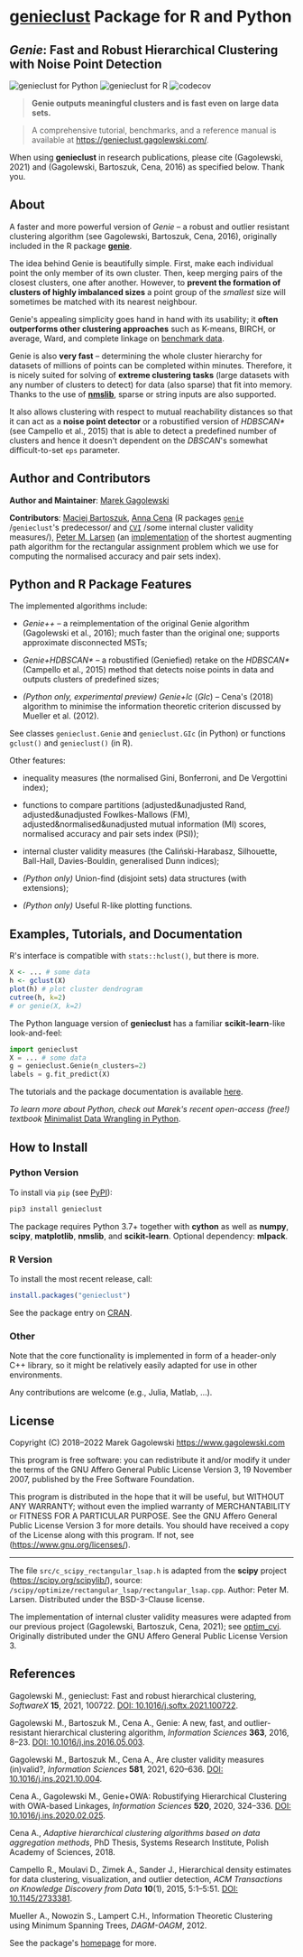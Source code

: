 # [**genieclust**](https://genieclust.gagolewski.com/) Package for R and Python

## *Genie*: Fast and Robust Hierarchical Clustering with Noise Point Detection


![genieclust for Python](https://github.com/gagolews/genieclust/workflows/genieclust%20for%20Python/badge.svg)
![genieclust for R](https://github.com/gagolews/genieclust/workflows/genieclust%20for%20R/badge.svg)
![codecov](https://codecov.io/gh/gagolews/genieclust/branch/master/graph/badge.svg)


> **Genie outputs meaningful clusters and is fast even on large data sets.**

> A comprehensive tutorial, benchmarks, and a reference manual is available
at <https://genieclust.gagolewski.com/>.

When using **genieclust** in research publications, please
cite (Gagolewski, 2021) and (Gagolewski, Bartoszuk, Cena, 2016)
as specified below. Thank you.


## About

A faster and more powerful version of *Genie* – a robust and outlier
resistant clustering algorithm (see Gagolewski, Bartoszuk, Cena, 2016),
originally included in the R package
[**genie**](https://CRAN.R-project.org/package=genie).

The idea behind Genie is beautifully simple. First, make each individual
point the only member of its own cluster. Then, keep merging pairs
of the closest clusters, one after another. However, to **prevent
the formation of clusters of highly imbalanced sizes** a point group of
the *smallest* size will sometimes be matched with its nearest neighbour.

Genie's appealing simplicity goes hand in hand with its usability;
it **often outperforms other clustering approaches**
such as K-means, BIRCH, or average, Ward, and complete linkage
on [benchmark data](https://github.com/gagolews/clustering_benchmarks_v1/).

Genie is also **very fast** – determining the whole cluster hierarchy
for datasets of millions of points can be completed within minutes.
Therefore, it is nicely suited for solving of **extreme clustering tasks**
(large datasets with any number of clusters to detect) for data (also sparse)
that fit into memory. Thanks to the use of
[**nmslib**](https://github.com/nmslib/nmslib), sparse or string inputs are also supported.

It also allows clustering with respect to mutual reachability distances
so that it can act as a **noise point detector** or a
robustified version of *HDBSCAN\**  (see Campello et al., 2015)
that is able to detect a predefined
number of clusters and hence it doesn't dependent on the *DBSCAN*'s somewhat
difficult-to-set `eps` parameter.



## Author and Contributors

**Author and Maintainer**: [Marek Gagolewski](https://www.gagolewski.com)

**Contributors**:
[Maciej Bartoszuk](http://bartoszuk.rexamine.com),
[Anna Cena](https://cena.rexamine.com) (R packages
[`genie`](https://CRAN.R-project.org/package=genie) /`genieclust`'s predecessor/
and [`CVI`](https://github.com/gagolews/optim_cvi) /some internal cluster validity measures/),
[Peter M. Larsen](https://github.com/pmla/)
(an [implementation](https://github.com/scipy/scipy/blob/main/scipy/optimize/rectangular_lsap/rectangular_lsap.cpp)
of the shortest augmenting path algorithm for the rectangular assignment problem
which we use for computing the normalised accuracy and pair sets index).


## Python and R Package Features

The implemented algorithms include:

-  *Genie++* – a reimplementation of the original Genie algorithm
   (Gagolewski et al., 2016);
   much faster than the original one; supports approximate disconnected MSTs;

-  *Genie+HDBSCAN\** – a robustified (Geniefied) retake on the *HDBSCAN\**
   (Campello et al., 2015) method that detects noise points in data and
   outputs clusters of predefined sizes;

-  *(Python only, experimental preview)* *Genie+Ic* (*GIc*) – Cena's (2018)
   algorithm to minimise the information theoretic criterion discussed
   by Mueller et al. (2012).

See classes `genieclust.Genie` and `genieclust.GIc` (in Python) or
functions `gclust()` and `genieclust()` (in R).


Other features:

-  inequality measures (the normalised Gini, Bonferroni,
   and De Vergottini index);

-  functions to compare partitions (adjusted&unadjusted Rand,
   adjusted&unadjusted Fowlkes-Mallows (FM),
   adjusted&normalised&unadjusted mutual information (MI) scores,
   normalised accuracy and pair sets index (PSI));

-  internal cluster validity measures (the Caliński-Harabasz,
   Silhouette, Ball-Hall, Davies-Bouldin, generalised Dunn indices);

-  *(Python only)* Union-find (disjoint sets) data structures (with
   extensions);

-  *(Python only)* Useful R-like plotting functions.




## Examples, Tutorials, and Documentation

R's interface is compatible with `stats::hclust()`, but there is more.

```r
X <- ... # some data
h <- gclust(X)
plot(h) # plot cluster dendrogram
cutree(h, k=2)
# or genie(X, k=2)
```

The Python language version of **genieclust** has a familiar
**scikit-learn**-like look-and-feel:

```python
import genieclust
X = ... # some data
g = genieclust.Genie(n_clusters=2)
labels = g.fit_predict(X)
```

The tutorials and the package documentation is available
[here](https://genieclust.gagolewski.com/).

*To learn more about Python, check out Marek's recent open-access (free!) textbook*
[Minimalist Data Wrangling in Python](https://datawranglingpy.gagolewski.com/).


## How to Install


### Python Version



To install via `pip` (see [PyPI](https://pypi.org/project/genieclust/)):

```bash
pip3 install genieclust
```

The package requires Python 3.7+ together with **cython** as well as
**numpy**, **scipy**, **matplotlib**, **nmslib**, and **scikit-learn**.
Optional dependency: **mlpack**.







### R Version


To install the most recent release, call:

```r
install.packages("genieclust")
```

See the package entry on
[CRAN](https://CRAN.R-project.org/package=genieclust).




### Other


Note that the core functionality is implemented in form of a header-only
C++ library, so it might be relatively easily adapted for use in
other environments.

Any contributions are welcome (e.g., Julia, Matlab, ...).


## License

Copyright (C) 2018–2022 Marek Gagolewski <https://www.gagolewski.com>

This program is free software: you can redistribute it and/or modify it
under the terms of the GNU Affero General Public License Version 3, 19
November 2007, published by the Free Software Foundation.

This program is distributed in the hope that it will be useful, but
WITHOUT ANY WARRANTY; without even the implied warranty of
MERCHANTABILITY or FITNESS FOR A PARTICULAR PURPOSE. See the GNU Affero
General Public License Version 3 for more details. You should have
received a copy of the License along with this program. If not, see
(https://www.gnu.org/licenses/).

--------------

The file `src/c_scipy_rectangular_lsap.h` is adapted from the
**scipy** project (https://scipy.org/scipylib/), source:
`/scipy/optimize/rectangular_lsap/rectangular_lsap.cpp`.
Author: Peter M. Larsen. Distributed under the BSD-3-Clause license.

The implementation of internal cluster validity measures
were adapted from our previous project (Gagolewski, Bartoszuk, Cena, 2021);
see [optim_cvi](https://github.com/gagolews/optim_cvi).
Originally distributed under the GNU Affero General Public License Version 3.


## References

Gagolewski M., genieclust: Fast and robust hierarchical clustering,
*SoftwareX* **15**, 2021, 100722.
[DOI: 10.1016/j.softx.2021.100722](https://dx.doi.org/10.1016/j.softx.2021.100722).

Gagolewski M., Bartoszuk M., Cena A., Genie: A new, fast, and
outlier-resistant hierarchical clustering algorithm, *Information
Sciences* **363**, 2016, 8–23.
[DOI: 10.1016/j.ins.2016.05.003](https://dx.doi.org/10.1016/j.ins.2016.05.003).

Gagolewski M., Bartoszuk M., Cena A., Are cluster validity measures (in)valid?,
*Information Sciences* **581**, 2021, 620–636.
[DOI: 10.1016/j.ins.2021.10.004](https://dx.doi.org/10.1016/j.ins.2021.10.004).

Cena A., Gagolewski M., Genie+OWA: Robustifying Hierarchical Clustering
with OWA-based Linkages, *Information Sciences* **520**, 2020, 324–336.
[DOI: 10.1016/j.ins.2020.02.025](https://dx.doi.org/10.1016/j.ins.2020.02.025).

Cena A., *Adaptive hierarchical clustering algorithms based on data
aggregation methods*, PhD Thesis, Systems Research Institute, Polish
Academy of Sciences, 2018.

Campello R., Moulavi D., Zimek A., Sander J., Hierarchical density
estimates for data clustering, visualization, and outlier detection,
*ACM Transactions on Knowledge Discovery from Data* **10**(1), 2015, 5:1–5:51.
[DOI: 10.1145/2733381](https://dx.doi.org/10.1145/2733381).

Mueller A., Nowozin S., Lampert C.H., Information Theoretic Clustering
using Minimum Spanning Trees, *DAGM-OAGM*, 2012.

See the package's [homepage](https://genieclust.gagolewski.com) for more.
